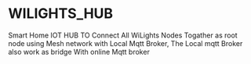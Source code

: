 # WILIGHTS_HUB

Smart Home IOT HUB TO Connect All WiLights Nodes Togather as root node using Mesh network with Local Mqtt Broker,
The Local mqtt Broker also work as bridge With online Mqtt broker 
